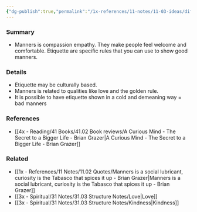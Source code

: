 ```yaml
---
{"dg-publish":true,"permalink":"/1x-references/11-notes/11-03-ideas/difference-between-manners-and-etiquette/","title":"Difference between manners and etiquette"}
---
```



### Summary
- Manners is compassion empathy. They make people feel welcome and comfortable. Etiquette are specific rules that you can use to show good manners.

### Details
- Etiquette may be culturally based.
- Manners is related to qualities like love and the golden rule.
- It is possible to have etiquette shown in a cold and demeaning way = bad manners

### References
- [[4x - Reading/41 Books/41.02 Book reviews/A Curious Mind - The Secret to a Bigger Life - Brian Grazer\|A Curious Mind - The Secret to a Bigger Life - Brian Grazer]]

### Related
- [[1x - References/11 Notes/11.02 Quotes/Manners is a social lubricant, curiosity is the Tabasco that spices it up - Brian Grazer\|Manners is a social lubricant, curiosity is the Tabasco that spices it up - Brian Grazer]]
- [[3x - Spiritual/31 Notes/31.03 Structure Notes/Love\|Love]]
- [[3x - Spiritual/31 Notes/31.03 Structure Notes/Kindness\|Kindness]]